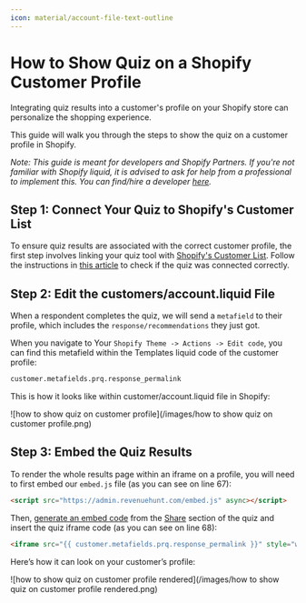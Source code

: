 ```yaml
---
icon: material/account-file-text-outline
---
```


# How to Show Quiz on a Shopify Customer Profile

Integrating quiz results into a customer's profile on your Shopify store can personalize the shopping experience. 

This guide will walk you through the steps to show the quiz on a customer profile in Shopify.

*Note: This guide is meant for developers and Shopify Partners. If you're not familiar with Shopify liquid, it is advised to ask for help from a professional to implement this. You can find/hire a developer [here](https://experts.shopify.com/).*

## Step 1: Connect Your Quiz to Shopify's Customer List

To ensure quiz results are associated with the correct customer profile, the first step involves linking your quiz tool with [Shopify's Customer List](https://docs.revenuehunt.com/how-to-guides/send-leads-to-shopify-customers/). Follow the instructions in [this article](https://docs.revenuehunt.com/how-to-guides/send-leads-to-shopify-customers/) to check if the quiz was connected correctly.

## Step 2: Edit the customers/account.liquid File

When a respondent completes the quiz, we will send a `metafield` to their profile, which includes the `response/recommendations` they just got.

When you navigate to Your `Shopify Theme -> Actions -> Edit code`, you can find this metafield within the Templates liquid code of the customer profile:

```html
customer.metafields.prq.response_permalink
```

This is how it looks like within customer/account.liquid file in Shopify:

![how to show quiz on customer profile](/images/how to show quiz on customer profile.png)

## Step 3: Embed the Quiz Results

To render the whole results page within an iframe on a profile,  you will need to first embed our `embed.js` file (as you can see on line 67):

```html
<script src="https://admin.revenuehunt.com/embed.js" async></script>
```

Then, [generate an embed code](https://docs.revenuehunt.com/how-to-guides/publish-quiz-inline/#embedding-an-inline-quiz-on-a-new-page) from the [Share](https://docs.revenuehunt.com/reference/quiz-builder/#share) section of the quiz and insert the quiz iframe code (as you can see on line 68):

```html
<iframe src="{{ customer.metafields.prq.response_permalink }}" style="width:100%; border: none; margin-bottom: 30px; position: absolute; left: 0;" />
```

Here’s how it can look on your customer’s profile:

![how to show quiz on customer profile rendered](/images/how to show quiz on customer profile rendered.png)


